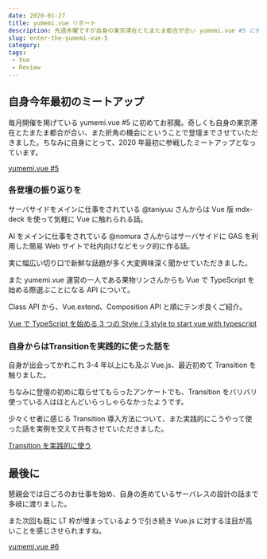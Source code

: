 ```yaml
---
date: 2020-01-27
title: yumemi.vue リポート
description: 先週木曜ですが自身の東京滞在とたまたま都合が合い yumemi.vue #5 に参戦させていただきました。その時の様子を簡単に記録しておきます。
slug: enter-the-yumemi-vue-5
category: 
tags: 
 - Vue
 - Review
---
```


## 自身今年最初のミートアップ

毎月開催を掲げている yumemi.vue #5 に初めてお邪魔。奇しくも自身の東京滞在とたまたま都合が合い、また折角の機会にということで登壇までさせていただきました。ちなみに自身にとって、2020 年最初に参戦したミートアップとなっています。

<a class="link-preview" href="https://togetter.com/li/1460796">yumemi.vue #5</a>

### 各登壇の振り返りを

サーバサイドをメインに仕事をされている @taniyuu さんからは Vue 版 mdx-deck を使って気軽に Vue に触れられる話。

AI をメインに仕事をされている @nomura さんからはサーバサイドに GAS を利用した簡易 Web サイトで社内向けなどモック的に作る話。

実に幅広い切り口で新鮮な話題が多く大変興味深く聞かせていただきました。

また yumemi.vue 運営の一人である果物リンさんからも Vue で TypeScript を始める際選ぶことになる API について。

Class API から、Vue.extend、Composition API と順にテンポ良くご紹介。

<a class="link-preview" href="https://speakerdeck.com/fruitriin/3-style-to-start-vue-with-typescript">Vue で TypeScript を始める 3 つの Style / 3 style to start vue with typescript</a>

### 自身からはTransitionを実践的に使った話を

自身が出会ってかれこれ 3-4 年以上にも及ぶ Vue.js、最近初めて Transition を触りました。

ちなみに登壇の初めに取らせてもらったアンケートでも、Transition をバリバリ使っている人はほとんどいらっしゃらなかったようです。

少々くせ者に感じる Transition 導入方法について、また実践的にこうやって使った話を実例を交えて共有させていただきました。

<a class="link-preview" href="https://slides.com/jiyuujin/20200123">Transition を実践的に使う</a>

## 最後に

懇親会では日ごろのお仕事を始め、自身の進めているサーバレスの設計の話まで多岐に渡りました。

また次回も既に LT 枠が埋まっているようで引き続き Vue.js に対する注目が高いことを感じさせられますね。

<a class="link-preview" href="https://yumemi.connpass.com/event/162931/">yumemi.vue #6</a>

